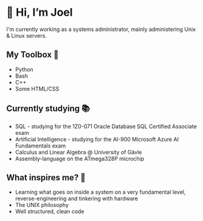 # 👋 Hi, I’m Joel 
I'm currently working as a systems administrator, mainly administering Unix & Linux servers.

## My Toolbox 🧰
- Python
- Bash
- C++
- Some HTML/CSS 

## Currently studying 📚
- SQL - studying for the 1Z0-071 Oracle Database SQL Certified Associate exam
- Artificial Intelligence - studying for the AI-900 Microsoft Azure AI Fundamentals exam
- Calculus and Linear Algebra @ University of Gävle
- Assembly-language on the ATmega328P microchip


## What inspires me? 🦕
- Learning what goes on inside a system on a very fundamental level, reverse-engineering and tinkering with hardware
- The UNIX philosophy 
- Well structured, clean code


<!---
JoelAlftberg/JoelAlftberg is a ✨ special ✨ repository because its `README.md` (this file) appears on your GitHub profile.
You can click the Preview link to take a look at your changes.
--->
